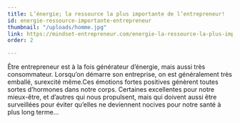 ```yaml
---
title: L’énergie; la ressource la plus importante de l’entrepreneur!
id: energie-ressource-importante-entrepreneur
thumbnail: "/uploads/homme.jpg"
link: https://mindset-entrepreneur.com/energie-la-ressource-la-plus-importante-de-lentrepreneur/
order: 2

---
```

Être entrepreneur est à la fois générateur d’énergie, mais aussi très consommateur. Lorsqu’on démarre son entreprise, on est généralement très emballé, surexcité même.Ces émotions fortes positives génèrent toutes sortes d’hormones dans notre corps. Certaines excellentes pour notre mieux-être, et d’autres qui nous propulsent, mais qui doivent aussi être surveillées pour éviter qu’elles ne deviennent nocives pour notre santé à plus long terme...